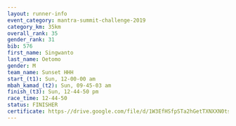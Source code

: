 ```yaml
---
layout: runner-info 
event_category: mantra-summit-challenge-2019 
category_km: 35km 
overall_rank: 35
gender_rank: 31
bib: 576
first_name: Singwanto
last_name: Oetomo
gender: M
team_name: Sunset HHH
start_(t1): Sun, 12-00-00 am
mbah_kamad_(t2): Sun, 09-45-03 am
finish_(t3): Sun, 12-44-50 pm
race_time: 12-44-50
status: FINISHER
certificate: https-//drive.google.com/file/d/1W3EfHSfpSTa2hGetTXNXXN0tslqkctRD/view?usp=sharing
---
```


